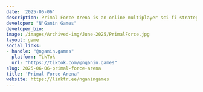 ```yaml
---
date: '2025-06-06'
description: Primal Force Arena is an online multiplayer sci-fi strategy game allowing worldwide players to challenge each other in fast paced tactical battles mixing strategy, action, RPG and match-3 experiences in a life breathing, dynamic and colorful world! Primal Force Arena offers a wide array of tactics to combine on the battlefield, an innovative, dynamic battle system and a brand new, promising and extendable IP to various suites through its intriguing storyline!
developer: "N'Ganin Games"
developer_bio: 
image: /images/Archived-img/June-2025/PrimalForce.jpg
layout: game
social_links:
- handle: "@nganin.games"
  platform: TikTok
  url: "https://tiktok.com/@nganin.games"
slug: 2025-06-06-primal-force-arena
title: 'Primal Force Arena'
website: https://linktr.ee/nganingames
---
```

